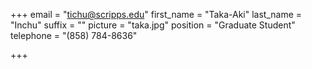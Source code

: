 +++
email = "tichu@scripps.edu"
first_name = "Taka-Aki"
last_name = "Inchu"
suffix = ""
picture = "taka.jpg"
position = "Graduate Student"
telephone = "(858) 784-8636"

+++

